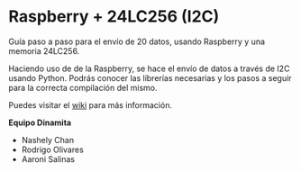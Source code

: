 # Raspberry + 24LC256 (I2C)

Guía paso a paso para el envío de 20 datos, usando Raspberry y una memoria 24LC256.

Haciendo uso de de la Raspberry, se hace el envío de datos a través de I2C usando Python. Podrás conocer las líbrerías necesarias y los pasos a seguir para la correcta compilación del mismo.

Puedes visitar el [wiki](https://github.com/AaroniSalinas/ModuloComandos/wiki) para más información.

**Equipo Dinamita**
- Nashely Chan
- Rodrigo Olivares
- Aaroni Salinas
